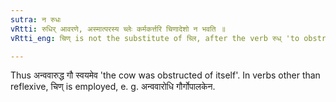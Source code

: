 ```yaml
---
sutra: न रुधः
vRtti: रुधिर् आवरणे, अस्मात्परस्य च्लेः कर्मकर्त्तरि चिणादेशो न भवति ॥
vRtti_eng: चिण् is not the substitute of च्लि, after the verb रुध् 'to obstruct', when used in the reflexive sense in the third person singular of the _Atmanepada_.

---
```

Thus अन्ववारुद्ध गौ स्वयमेव 'the cow was obstructed of itself'. In verbs other than reflexive, चिण् is employed, e. g. अन्ववारोधि गौर्गोपालकेन.